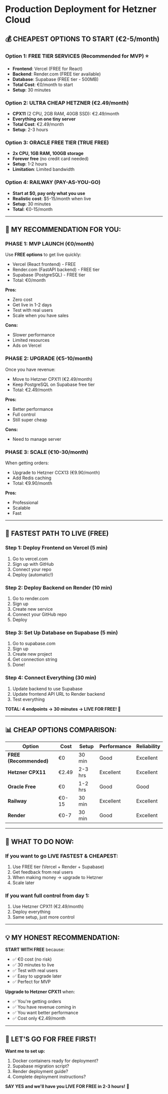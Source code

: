 # Production Deployment for Hetzner Cloud

## 💰 CHEAPEST OPTIONS TO START (€2-5/month)

### Option 1: FREE TIER SERVICES (Recommended for MVP) ⭐
- **Frontend**: Vercel (FREE for React)
- **Backend**: Render.com (FREE tier available)
- **Database**: Supabase (FREE tier - 500MB)
- **Total Cost**: €0/month to start
- **Setup**: 30 minutes

### Option 2: ULTRA CHEAP HETZNER (€2.49/month)
- **CPX11** (2 CPU, 2GB RAM, 40GB SSD): €2.49/month
- **Everything on one tiny server**
- **Total Cost**: €2.49/month
- **Setup**: 2-3 hours

### Option 3: ORACLE FREE TIER (TRUE FREE)
- **2x CPU, 1GB RAM, 100GB storage**
- **Forever free** (no credit card needed)
- **Setup**: 1-2 hours
- **Limitation**: Limited bandwidth

### Option 4: RAILWAY (PAY-AS-YOU-GO) 
- **Start at $0, pay only what you use**
- **Realistic cost**: $5-15/month when live
- **Setup**: 30 minutes
- **Total**: €0-15/month

---

## 🎯 MY RECOMMENDATION FOR YOU:

### **PHASE 1: MVP LAUNCH (€0/month)**
Use **FREE options** to get live quickly:
- Vercel (React frontend) - FREE
- Render.com (FastAPI backend) - FREE tier
- Supabase (PostgreSQL) - FREE tier
- Total: €0/month

**Pros:**
- Zero cost
- Get live in 1-2 days
- Test with real users
- Scale when you have sales

**Cons:**
- Slower performance
- Limited resources
- Ads on Vercel

### **PHASE 2: UPGRADE (€5-10/month)**
Once you have revenue:
- Move to Hetzner CPX11 (€2.49/month)
- Keep PostgreSQL on Supabase free tier
- Total: €2.49/month

**Pros:**
- Better performance
- Full control
- Still super cheap

**Cons:**
- Need to manage server

### **PHASE 3: SCALE (€10-30/month)**
When getting orders:
- Upgrade to Hetzner CCX13 (€9.90/month)
- Add Redis caching
- Total: €9.90/month

**Pros:**
- Professional
- Scalable
- Fast

---

## 🚀 FASTEST PATH TO LIVE (FREE)

### Step 1: Deploy Frontend on Vercel (5 min)
1. Go to vercel.com
2. Sign up with GitHub
3. Connect your repo
4. Deploy (automatic!)

### Step 2: Deploy Backend on Render (10 min)
1. Go to render.com
2. Sign up
3. Create new service
4. Connect your GitHub repo
5. Deploy

### Step 3: Set Up Database on Supabase (5 min)
1. Go to supabase.com
2. Sign up
3. Create new project
4. Get connection string
5. Done!

### Step 4: Connect Everything (30 min)
1. Update backend to use Supabase
2. Update frontend API URL to Render backend
3. Test everything

**TOTAL: 4 endpoints → 30 minutes → LIVE FOR FREE! 🎉**

---

## 📊 CHEAP OPTIONS COMPARISON:

| Option | Cost | Setup | Performance | Reliability |
|--------|------|-------|-------------|-------------|
| **FREE (Recommended)** | €0 | 30 min | Good | Excellent |
| **Hetzner CPX11** | €2.49 | 2-3 hrs | Excellent | Excellent |
| **Oracle Free** | €0 | 1-2 hrs | Good | Good |
| **Railway** | €0-15 | 30 min | Excellent | Excellent |
| **Render** | €0-7 | 30 min | Good | Excellent |

---

## 🎯 WHAT TO DO NOW:

### If you want to go LIVE FASTEST & CHEAPEST:
1. Use FREE tier (Vercel + Render + Supabase)
2. Get feedback from real users
3. When making money → upgrade to Hetzner
4. Scale later

### If you want full control from day 1:
1. Use Hetzner CPX11 (€2.49/month)
2. Deploy everything
3. Same setup, just more control

---

## 💡 MY HONEST RECOMMENDATION:

**START WITH FREE** because:
- ✅ €0 cost (no risk)
- ✅ 30 minutes to live
- ✅ Test with real users
- ✅ Easy to upgrade later
- ✅ Perfect for MVP

**Upgrade to Hetzner CPX11** when:
- ✅ You're getting orders
- ✅ You have revenue coming in
- ✅ You want better performance
- ✅ Cost only €2.49/month

---

## 🚀 LET'S GO FOR FREE FIRST!

**Want me to set up:**
1. Docker containers ready for deployment?
2. Supabase migration script?
3. Render deployment guide?
4. Complete deployment instructions?

**SAY YES and we'll have you LIVE FOR FREE in 2-3 hours!** 🎉
